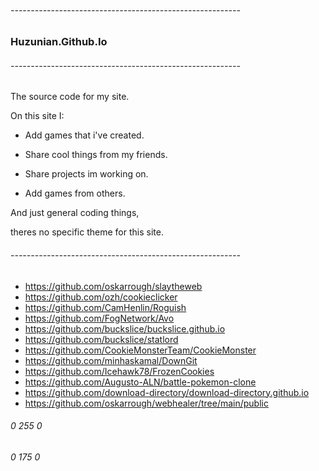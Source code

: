 ######  ---------------------------------------------------------

### Huzunian.Github.Io

######  ---------------------------------------------------------


The source code for my site.

On this site I:

- Add games that i've created.

- Share cool things from my friends.

- Share projects im working on.

- Add games from others.

And just general coding things,

theres no specific theme for this site.

###### ---------------------------------------------------------

- https://github.com/oskarrough/slaytheweb
- https://github.com/ozh/cookieclicker
- https://github.com/CamHenlin/Roguish
- https://github.com/FogNetwork/Avo
- https://github.com/buckslice/buckslice.github.io
- https://github.com/buckslice/statlord
- https://github.com/CookieMonsterTeam/CookieMonster
- https://github.com/minhaskamal/DownGit
- https://github.com/Icehawk78/FrozenCookies
- https://github.com/Augusto-ALN/battle-pokemon-clone
- https://github.com/download-directory/download-directory.github.io
- https://github.com/oskarrough/webhealer/tree/main/public

###### 0 255 0
###### 0 175 0
